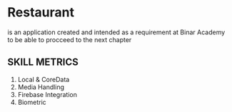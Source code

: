 # Restaurant
is an application created and intended as a requirement at Binar Academy to be able to procceed to the next chapter

## SKILL METRICS
1. Local & CoreData
2. Media Handling
3. Firebase Integration
4. Biometric
